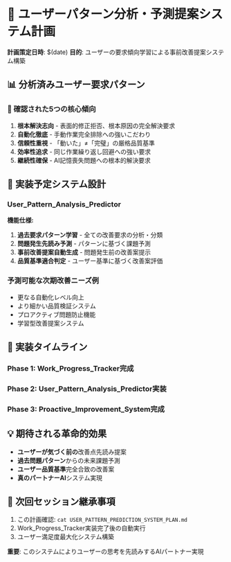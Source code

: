 # 🔮 ユーザーパターン分析・予測提案システム計画

**計画策定日時**: $(date)
**目的**: ユーザーの要求傾向学習による事前改善提案システム構築

## 📊 分析済みユーザー要求パターン

### 🎯 確認された5つの核心傾向
1. **根本解決志向** - 表面的修正拒否、根本原因の完全解決要求
2. **自動化徹底** - 手動作業完全排除への強いこだわり
3. **信頼性重視** - 「動いた」≠「完璧」の厳格品質基準
4. **効率性追求** - 同じ作業繰り返し回避への強い要求
5. **継続性確保** - AI記憶喪失問題への根本的解決要求

## 🚀 実装予定システム設計

### User_Pattern_Analysis_Predictor
**機能仕様:**
1. **過去要求パターン学習** - 全ての改善要求の分析・分類
2. **問題発生先読み予測** - パターンに基づく課題予測
3. **事前改善提案自動生成** - 問題発生前の改善案提示
4. **品質基準適合判定** - ユーザー基準に基づく改善案評価

### 予測可能な次期改善ニーズ例
- 更なる自動化レベル向上
- より細かい品質検証システム
- プロアクティブ問題防止機能
- 学習型改善提案システム

## 🎯 実装タイムライン

### Phase 1: Work_Progress_Tracker完成
### Phase 2: User_Pattern_Analysis_Predictor実装
### Phase 3: Proactive_Improvement_System完成

## 💡 期待される革命的効果

- **ユーザーが気づく前の**改善点先読み提案
- **過去問題パターン**からの未来課題予測  
- **ユーザー品質基準**完全合致の改善案
- **真のパートナーAI**システム実現

## 🔄 次回セッション継承事項
1. この計画確認: `cat USER_PATTERN_PREDICTION_SYSTEM_PLAN.md`
2. Work_Progress_Tracker実装完了後の自動実行
3. ユーザー満足度最大化システム構築

**重要**: このシステムによりユーザーの思考を先読みするAIパートナー実現
